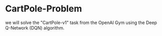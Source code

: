 # CartPole-Problem
we will solve the "CartPole-v1" task from the OpenAI Gym using the Deep Q-Network (DQN) algorithm.

